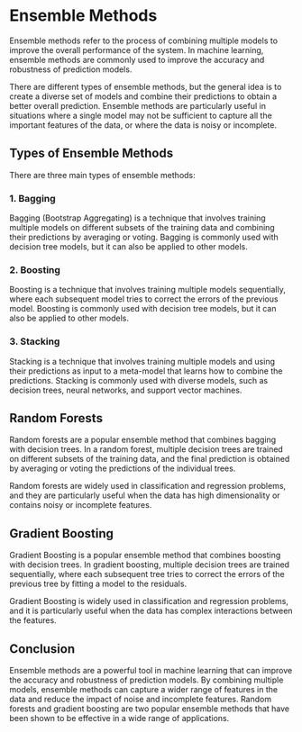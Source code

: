 # Ensemble Methods

Ensemble methods refer to the process of combining multiple models to improve the overall performance of the system. In machine learning, ensemble methods are commonly used to improve the accuracy and robustness of prediction models. 

There are different types of ensemble methods, but the general idea is to create a diverse set of models and combine their predictions to obtain a better overall prediction. Ensemble methods are particularly useful in situations where a single model may not be sufficient to capture all the important features of the data, or where the data is noisy or incomplete.

## Types of Ensemble Methods

There are three main types of ensemble methods:

### 1. Bagging

Bagging (Bootstrap Aggregating) is a technique that involves training multiple models on different subsets of the training data and combining their predictions by averaging or voting. Bagging is commonly used with decision tree models, but it can also be applied to other models.

### 2. Boosting

Boosting is a technique that involves training multiple models sequentially, where each subsequent model tries to correct the errors of the previous model. Boosting is commonly used with decision tree models, but it can also be applied to other models.

### 3. Stacking

Stacking is a technique that involves training multiple models and using their predictions as input to a meta-model that learns how to combine the predictions. Stacking is commonly used with diverse models, such as decision trees, neural networks, and support vector machines.

## Random Forests

Random forests are a popular ensemble method that combines bagging with decision trees. In a random forest, multiple decision trees are trained on different subsets of the training data, and the final prediction is obtained by averaging or voting the predictions of the individual trees. 

Random forests are widely used in classification and regression problems, and they are particularly useful when the data has high dimensionality or contains noisy or incomplete features.

## Gradient Boosting

Gradient Boosting is a popular ensemble method that combines boosting with decision trees. In gradient boosting, multiple decision trees are trained sequentially, where each subsequent tree tries to correct the errors of the previous tree by fitting a model to the residuals. 

Gradient Boosting is widely used in classification and regression problems, and it is particularly useful when the data has complex interactions between the features.

## Conclusion

Ensemble methods are a powerful tool in machine learning that can improve the accuracy and robustness of prediction models. By combining multiple models, ensemble methods can capture a wider range of features in the data and reduce the impact of noise and incomplete features. Random forests and gradient boosting are two popular ensemble methods that have been shown to be effective in a wide range of applications.
